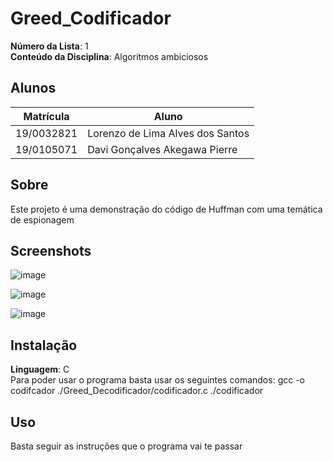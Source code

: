 # Greed_Codificador

**Número da Lista**: 1<br>
**Conteúdo da Disciplina**: Algoritmos ambiciosos<br>

## Alunos
|Matrícula | Aluno |
| -- | -- |
| 19/0032821  |  Lorenzo de Lima Alves dos Santos |
| 19/0105071 | Davi Gonçalves Akegawa Pierre |

## Sobre 
Este projeto é uma demonstração do código de Huffman com uma temática de espionagem

## Screenshots
![image](https://github.com/projeto-de-algoritmos/Greed_Codificador/assets/73446334/bd481b43-8066-4b29-a9f2-a9f48692b086)

![image](https://github.com/projeto-de-algoritmos/Greed_Codificador/assets/73446334/ecf7cea4-8209-4b4c-bc58-a26e353e9a7b)

![image](https://github.com/projeto-de-algoritmos/Greed_Codificador/assets/73446334/23b0f5a2-2bc0-4541-aed7-a1d68b116854)

## Instalação 
**Linguagem**: C<br>
Para poder usar o programa basta usar os seguintes comandos: 
gcc -o codifcador ./Greed_Decodificador/codificador.c
./codificador

## Uso 
Basta seguir as instruções que o programa vai te passar

